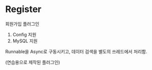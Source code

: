 # Register

회원가입 플러그인

1. Config 지원
2. MySQL 지원

Runnable을 Async로 구동시키고, 데이터 검색을 별도의 쓰레드에서 처리함.

(연습용으로 제작된 플러그인)
